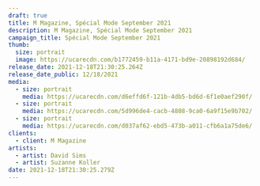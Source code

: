 ```yaml
---
draft: true
title: M Magazine, Spécial Mode September 2021
description: M Magazine, Spécial Mode September 2021
campaign_title: Spécial Mode September 2021
thumb:
  size: portrait
  image: https://ucarecdn.com/b1772459-b11a-4171-bd9e-20898192d684/
release_date: 2021-12-18T21:30:25.264Z
release_date_public: 12/18/2021
media:
  - size: portrait
    media: https://ucarecdn.com/d6effd6f-121b-4db5-bd6d-6f1e0aef290f/
  - size: portrait
    media: https://ucarecdn.com/5d996de4-cacb-4808-9ca0-6a9f15e9b702/
  - size: portrait
    media: https://ucarecdn.com/d037af62-ebd5-473b-a011-cfb6a1a75de6/
clients:
  - client: M Magazine
artists:
  - artist: David Sims
  - artist: Suzanne Koller
date: 2021-12-18T21:30:25.279Z
---
```

